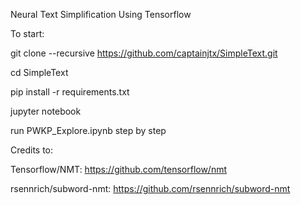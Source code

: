 Neural Text Simplification Using Tensorflow


To start:

git clone --recursive https://github.com/captainjtx/SimpleText.git


cd SimpleText


pip install -r requirements.txt


jupyter notebook


run PWKP_Explore.ipynb step by step



Credits to:

Tensorflow/NMT: https://github.com/tensorflow/nmt


rsennrich/subword-nmt: https://github.com/rsennrich/subword-nmt

